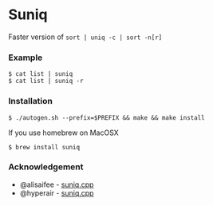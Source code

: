 # Suniq

Faster version of `sort | uniq -c | sort -n[r]`

### Example
```shell
$ cat list | suniq
$ cat list | suniq -r
```

### Installation
```shell
$ ./autogen.sh --prefix=$PREFIX && make && make install
```

If you use homebrew on MacOSX 
```shell
$ brew install suniq
```

### Acknowledgement
- @alisaifee - [suniq.cpp](https://gist.github.com/alisaifee/2983201)
- @hyperair - [suniq.cpp](https://gist.github.com/hyperair/5489942)

